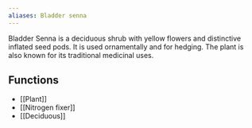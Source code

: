 ```yaml
---
aliases: Bladder senna
---
```

Bladder Senna is a deciduous shrub with yellow flowers and distinctive inflated seed pods. It is used ornamentally and for hedging. The plant is also known for its traditional medicinal uses.
## Functions
- [[Plant]]
- [[Nitrogen fixer]]
- [[Deciduous]]